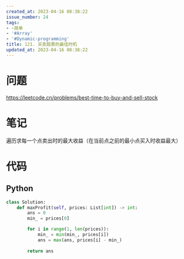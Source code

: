 ```yaml
---
created_at: 2023-04-16 08:38:22
issue_number: 24
tags:
- ~简单
- '#Array'
- '#Dynamic-programming'
title: 121. 买卖股票的最佳时机
updated_at: 2023-04-16 08:38:22
---
```


# 问题

https://leetcode.cn/problems/best-time-to-buy-and-sell-stock

# 笔记

遍历求每一个点卖出时的最大收益（在当前点之前的最小点买入时收益最大）

# 代码

## Python

```python
class Solution:
    def maxProfit(self, prices: List[int]) -> int:
        ans = 0
        min_ = prices[0]

        for i in range(1, len(prices)):
            min_ = min(min_, prices[i])
            ans = max(ans, prices[i] - min_)
        
        return ans
```
